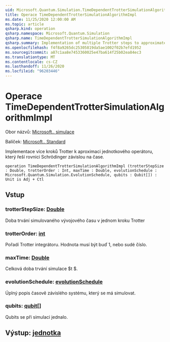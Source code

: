 ```yaml
---
uid: Microsoft.Quantum.Simulation.TimeDependentTrotterSimulationAlgorithmImpl
title: Operace TimeDependentTrotterSimulationAlgorithmImpl
ms.date: 11/25/2020 12:00:00 AM
ms.topic: article
qsharp.kind: operation
qsharp.namespace: Microsoft.Quantum.Simulation
qsharp.name: TimeDependentTrotterSimulationAlgorithmImpl
qsharp.summary: Implementation of multiple Trotter steps to approximate a unitary operator that solves the time-dependent Schrödinger equation.
ms.openlocfilehash: f4f8a9265dc25305819da5ae1002f02b7efd1952
ms.sourcegitcommit: a87c1aa8e7453360025e47ba614f25b02ea84ec3
ms.translationtype: MT
ms.contentlocale: cs-CZ
ms.lasthandoff: 11/26/2020
ms.locfileid: "96203446"
---
```

# <a name="timedependenttrottersimulationalgorithmimpl-operation"></a>Operace TimeDependentTrotterSimulationAlgorithmImpl

Obor názvů: [Microsoft.. simulace](xref:Microsoft.Quantum.Simulation)

Balíček: [Microsoft.. Standard](https://nuget.org/packages/Microsoft.Quantum.Standard)


Implementace více kroků Trotter k aproximaci jednotkového operátoru, který řeší rovnici Schrödinger závislou na čase.

```qsharp
operation TimeDependentTrotterSimulationAlgorithmImpl (trotterStepSize : Double, trotterOrder : Int, maxTime : Double, evolutionSchedule : Microsoft.Quantum.Simulation.EvolutionSchedule, qubits : Qubit[]) : Unit is Adj + Ctl
```


## <a name="input"></a>Vstup

### <a name="trotterstepsize--double"></a>trotterStepSize: [Double](xref:microsoft.quantum.lang-ref.double)

Doba trvání simulovaného vývojového času v jednom kroku Trotter


### <a name="trotterorder--int"></a>trotterOrder: [int](xref:microsoft.quantum.lang-ref.int)

Pořadí Trotter integrátoru. Hodnota musí být buď 1, nebo sudé číslo.


### <a name="maxtime--double"></a>maxTime: [Double](xref:microsoft.quantum.lang-ref.double)

Celková doba trvání simulace $t $.


### <a name="evolutionschedule--evolutionschedule"></a>evolutionSchedule: [evolutionSchedule](xref:Microsoft.Quantum.Simulation.EvolutionSchedule)

Úplný popis časově závislého systému, který se má simulovat.


### <a name="qubits--qubit"></a>qubits: [qubit](xref:microsoft.quantum.lang-ref.qubit)[]

Qubits se při simulaci jednalo.



## <a name="output--unit"></a>Výstup: [jednotka](xref:microsoft.quantum.lang-ref.unit)

